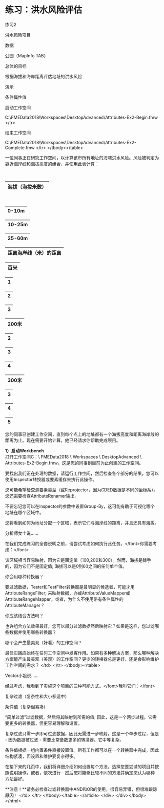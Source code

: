 # 练习：洪水风险评估

 练习2

 洪水风险项目

数据

公园（MapInfo TAB）

总体的目标

根据海拔和海岸距离评估地址的洪水风险

演示

条件属性值

启动工作空间

C:\FMEData2018\Workspaces\DesktopAdvanced\Attributes-Ex2-Begin.fmw &lt;/tr&gt;

结束工作空间

C:\FMEData2018\Workspaces\DesktopAdvanced\Attributes-Ex2-Complete.fmw &lt;/tr&gt; &lt;/tbody&gt;&lt;/table&gt;

一位同事正在研究工作空间，以计算该市所有地址的海啸洪水风险。风险被判定为靠近海岸线和海拔高度的组合，并使用此表计算：

|  |
| :--- |


|  |
| :--- |


| 海拔（海拔米数） |
| :--- |


|  |
| :--- |


|  |
| :--- |


| 0-10m |
| :--- |


| 10-25m |
| :--- |


| 25-60m |
| :--- |


| 距离海岸线（米）的距离 |
| :--- |


| 百米 |
| :--- |


| 1 |
| :--- |


| 2 |
| :--- |


| 3 |
| :--- |


| 200米 |
| :--- |


| 2 |
| :--- |


| 3 |
| :--- |


| 4 |
| :--- |


| 300米 |
| :--- |


| 3 |
| :--- |


| 4 |
| :--- |


| 5 |
| :--- |


您的同事已创建工作空间，直到每个点上的地址都有一个海拔高度和距离海岸线的距离为止。现在需要开始计算，他已经请求你帮助完成项目。

  
**1）启动Workbench**  
打开工作空间C：\ FMEData2018 \ Workspaces \ DesktopAdvanced \ Attributes-Ex2-Begin.fmw。这是您的同事到目前为止创建的工作空间。

要找出我们正在处理的数据，请运行工作空间，然后检查各个部分的结果。您可以使用Inspector转换器或要素缓存来执行此操作。

您可能希望检查源要素类型（或Reprojector，因为CDED数据是不同的坐标系）。您还需要检查AttributeRenamer输出。

不要忘记您可以在Inspector的参数中设置Group-By，这可能有助于可视化哪个地址在哪个区域中。

您将看到如何为地址分配一个区域，表示它们与海岸线的距离，并且还具有海拔。

 分析师女士说......

在我们完成练习的全套说明之前，请尝试考虑如何执行此任务。&lt;/font&gt;你需要考虑：&lt;/font&gt;

该区域相当容易映射，因为它是固定值（100,200和300）。然而，海拔是棘手的，因为它们不是固定值; 海拔可以是0到60之间的任何单个值。

你会用哪种转换器？

要过滤数据，Tester和TestFilter转换器是最明显的候选者，可能才用AttributeRangeFilter; 来映射数据，亦或AttributeValueMapper或AttributeRangeMapper。或者，为什么不使用带有条件属性的AttributeManager？

你应该结合方法吗？

也许组合方法效果最好，您可以部分过滤数据然后映射它？如果是这样，您过滤哪些数据并使用哪些转换器？

哪个会产生最美观（好看）的工作空间？

最佳实践应始终在任何工作空间中发挥作用。如果有多种解决方案，那么哪种解决方案能产生最美观（美观）的工作空间？更少的转换器总是更好，还是会影响维护工作空间的需求？ &lt;/td&gt; &lt;/tr&gt; &lt;/tbody&gt;&lt;/table&gt;

 Vector小姐说......

经过考虑，我看到了实施这个项目的三种可能方式。&lt;/font&gt;我叫它们：&lt;/font&gt;

复杂过滤（复杂性和大小都适中）

条件值（复杂但紧凑）

“简单过滤”过滤数据，然后将其映射到所需的值; 因此，这是一个两步过程。它需要更多的转换器，但更容易理解和设置。

  
  
复杂过滤只需一步即可过滤数据，因此无需进一步映射。这是一个单步过程，但是 - 因为数据被过滤 - 需要比常备数更多的转换器。它中等复杂。

  
  
条件值根据一组内置条件直接设置值。所有工作都可以在一个转换器中完成，因此结构紧凑，但设置和维护要复杂得多。

  
  
在接下来的几页中，我们将详细介绍如何设置每个方法。选择您要尝试的项目并按照说明操作。或者，依次进行 - 然后您将能够比较不同的方法并确定您认为哪种方法最好。

  
  
**注意！**请务必检查过滤转换器中AND和OR的使用。很容易弄错，但很难跟踪原因！ &lt;/td&gt; &lt;/tr&gt; &lt;/tbody&gt;&lt;/table&gt; &lt;/article&gt; &lt;/div&gt; &lt;/div&gt;&lt;/body&gt;&lt;/html&gt;

